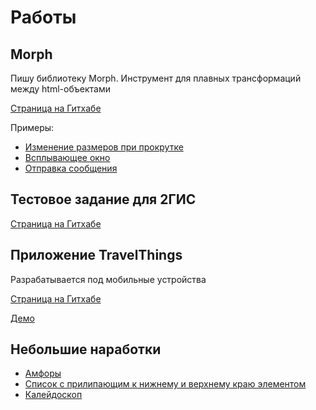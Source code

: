 # Работы


## Morph

Пишу библиотеку Morph. Инструмент для плавных трансформаций между html-объектами

[Страница на Гитхабе](https://github.com/vtrushin/morphing)

Примеры:
- [Изменение размеров при прокрутке](https://rawgit.com/vtrushin/morphing/master/demo/1/index.html)
- [Всплывающее окно](https://rawgit.com/vtrushin/morphing/master/demo/2/index.html)
- [Отправка сообщения](https://rawgit.com/vtrushin/morphing/master/demo/3/index.html)


## Тестовое задание для 2ГИС

[Страница на Гитхабе](https://github.com/vtrushin/2gis-test)


## Приложение TravelThings
Разрабатывается под мобильные устройства

[Страница на Гитхабе](https://github.com/vtrushin/travel-things)

[Демо](https://rawgit.com/vtrushin/travel-things/master/client/www/index.html)


## Небольшие наработки
- [Амфоры](https://rawgit.com/vtrushin/examples/master/amphorae.html)
- [Список с прилипающим к нижнему и верхнему краю элементом](https://rawgit.com/vtrushin/examples/master/list-with-snap-item.html)
- [Калейдоскоп](https://rawgit.com/vtrushin/examples/master/kaleidoscope.html)
